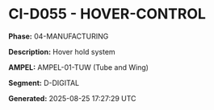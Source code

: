 # CI-D055 - HOVER-CONTROL

**Phase:** 04-MANUFACTURING

**Description:** Hover hold system

**AMPEL:** AMPEL-01-TUW (Tube and Wing)

**Segment:** D-DIGITAL

**Generated:** 2025-08-25 17:27:29 UTC
